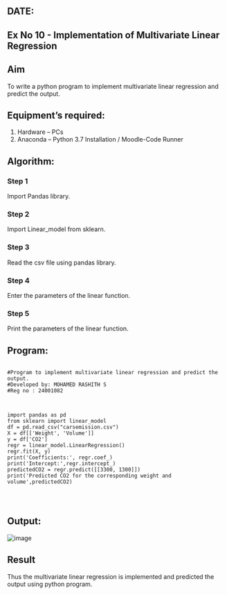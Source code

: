 ## DATE:
## Ex No 10 - Implementation of Multivariate Linear Regression
## Aim
To write a python program to implement multivariate linear regression and predict the output.
## Equipment’s required:
1.	Hardware – PCs
2.	Anaconda – Python 3.7 Installation / Moodle-Code Runner
## Algorithm:
### Step 1
Import Pandas library.

### Step 2
Import Linear_model from sklearn.

### Step 3
Read the csv file using pandas library.

### Step 4
Enter the parameters of the linear function.

### Step 5
Print the parameters of the linear function.
## Program:
```

#Program to implement multivariate linear regression and predict the output.
#Developed by: MOHAMED RASHITH S
#Reg no : 24001082



import pandas as pd
from sklearn import linear_model
df = pd.read_csv("carsemission.csv")
X = df[['Weight', 'Volume']]
y = df['CO2']
regr = linear_model.LinearRegression()
regr.fit(X, y)
print('Coefficients:', regr.coef_)
print('Intercept:',regr.intercept_)
predictedCO2 = regr.predict([[3300, 1300]])
print('Predicted CO2 for the corresponding weight and volume',predictedCO2)




```
## Output:
![image](https://github.com/user-attachments/assets/d59ec296-ebe5-4c59-9620-4b880458762a)


## Result
Thus the multivariate linear regression is implemented and predicted the output using python program.
